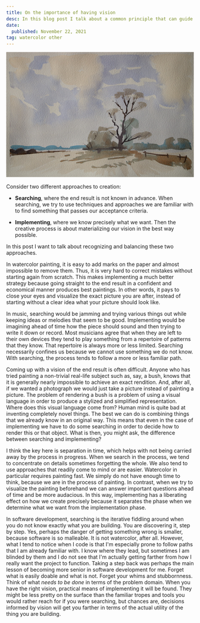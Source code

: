 ```yaml
---
title: On the importance of having vision
desc: In this blog post I talk about a common principle that can guide creation in various domains such as art and software development.
date:
  published: November 22, 2021
tag: watercolor other
---
```


![A painting with a tree](/static/img/painting-with-a-tree.jpg)

Consider two different approaches to creation:

* **Searching**, where the end result is not known in advance. When
  searching, we try to use techniques and approaches we are familiar with to
  find something that passes our acceptance criteria.

* **Implementing**, where we know precisely what we want. Then the creative
  process is about materializing our vision in the best way possible.

In this post I want to talk about recognizing and balancing these two
approaches.

In watercolor painting, it is easy to add marks on the paper and almost
impossible to remove them. Thus, it is very hard to correct mistakes without
starting again from scratch. This makes implementing a much better strategy
because going straight to the end result in a confident and economical
manner produces best paintings. In other words, it pays to close your eyes
and visualize the exact picture you are after, instead of starting without a
clear idea what your picture should look like.

In music, searching would be jamming and trying various things out while
keeping ideas or melodies that seem to be good. Implementing would be
imagining ahead of time how the piece should sound and then trying to write
it down or record. Most musicians agree that when they are left to their own
devices they tend to play something from a repertoire of patterns that they
know. That repertoire is always more or less limited. Searching necessarily
confines us because we cannot use something we do not know. With searching,
the process tends to follow a more or less familiar path.

Coming up with a vision of the end result is often difficult. Anyone who has
tried painting a non-trivial real-life subject such as, say, a bush, knows
that it is generally nearly impossible to achieve an exact rendition. And,
after all, if we wanted a photograph we would just take a picture instead of
painting a picture. The problem of rendering a bush is a problem of using a
visual language in order to produce a stylized and simplified
representation. Where does this visual language come from? Human mind is
quite bad at inventing completely novel things. The best we can do is
combining things that we already know in an original way. This means that
even in the case of implementing we have to do some searching in order to
decide how to render this or that object. What is then, you might ask, the
difference between searching and implementing?

I think the key here is separation in time, which helps with not being
carried away by the process in progress. When we search in the process, we
tend to concentrate on details sometimes forgetting the whole. We also tend
to use approaches that readily come to mind or are easier. Watercolor in
particular requires painting fast. We simply do not have enough time to
think, because we are in the process of painting. In contrast, when we try
to visualize the painting beforehand we can answer important questions ahead
of time and be more audacious. In this way, implementing has a liberating
effect on how we create precisely because it separates the phase when we
determine what we want from the implementation phase.

In software development, searching is the iterative fiddling around when you
do not know exactly what you are building. You are discovering it, step by
step. Yes, perhaps the danger of getting something wrong is smaller, because
software is so malleable. It is not watercolor, after all. However, what I
tend to notice when I code is that I'm especially prone to follow paths that
I am already familiar with. I know where they lead, but sometimes I am
blinded by them and I do not see that I'm actually getting farther from how
I really want the project to function. Taking a step back was perhaps the
main lesson of becoming more senior in software development for me. Forget
what is easily doable and what is not. Forget your whims and stubbornness.
Think of what *needs to be done* in terms of the problem domain. When you
have the right vision, practical means of implementing it will be found.
They might be less pretty on the surface than the familiar tropes and tools
you would rather reach for if you were searching, but chances are, decisions
informed by vision will get you farther in terms of the actual utility of
the thing you are building.
